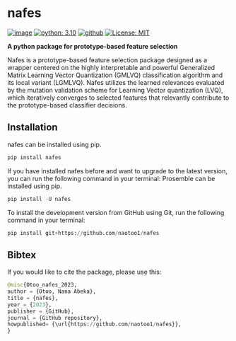 # nafes


[![image](https://img.shields.io/pypi/v/nafes.svg)](https://pypi.python.org/pypi/nafes)
[![python: 3.10](https://img.shields.io/badge/python-3.10-blue.svg)](https://www.python.org/downloads/release/python-31011/)
[![github](https://img.shields.io/badge/version-0.0.2-yellow.svg)](https://github.com/naotoo1/nafes)
[![License: MIT](https://img.shields.io/badge/License-MIT-green.svg)](https://opensource.org/licenses/MIT)


**A python package for prototype-based feature selection**

Nafes is a prototype-based feature selection package designed as a wrapper centered on the highly interpretable and powerful Generalized Matrix Learning Vector Quantization (GMLVQ) classification algorithm and its local variant (LGMLVQ). Nafes utilizes the learned relevances evaluated by the mutation validation scheme for Learning Vector quantization (LVQ), which iteratively converges to selected features that relevantly contribute to the prototype-based classifier decisions. 

    

## Installation
nafes can be installed using pip.
```python
pip install nafes
```

If you have installed nafes before and want to upgrade to the latest version, you can run the following command in your terminal:
Prosemble can be installed using pip.
```python
pip install -U nafes
```


To install the development version from GitHub using Git, run the following command in your terminal:
```python
pip install git+https://github.com/naotoo1/nafes
```


## Bibtex
If you would like to cite the package, please use this:
```python
@misc{Otoo_nafes_2023,
author = {Otoo, Nana Abeka},
title = {nafes},
year = {2023},
publisher = {GitHub},
journal = {GitHub repository},
howpublished= {\url{https://github.com/naotoo1/nafes}},
}
```

